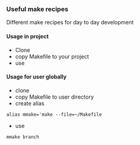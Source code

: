 ### Useful make recipes

Different make recipes for day to day development

#### Usage in project

- Clone
- copy Makefile to your project 
- use

#### Usage for user globally

- clone 
- copy Makefile to user directory
- create alias 
```
alias mmake='make --file=~/Makefile
```
- use
```
mmake branch
```
